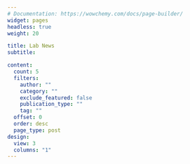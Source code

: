 ```yaml
---
# Documentation: https://wowchemy.com/docs/page-builder/
widget: pages
headless: true
weight: 20

title: Lab News
subtitle:

content:
  count: 5
  filters:
    author: ""
    category: ""
    exclude_featured: false
    publication_type: ""
    tag: ""
  offset: 0
  order: desc
  page_type: post
design:
  view: 3
  columns: "1"
---
```

